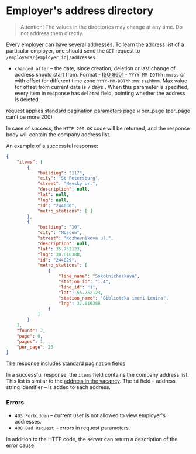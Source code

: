 # Employer's address directory

> Attention! The values in the directories may change at any time. Do not address them directly.

Every employer can have several addresses. To learn the address list of a
particular employer, one should send the `GET` request to
`/employers/{employer_id}/addresses`.

* `changed_after` – the date, since creation, deletion or last change of address should start from.
  Format - [ISO 8601](https://github.com/hhru/api/blob/master/docs/general.md#date-format) -
  `YYYY-MM-DDThh:mm:ss` or with offset for different time zone `YYYY-MM-DDThh:mm:ss±hhmm`. Max value for offset
  from current date is 7 days . When this parameter is specified, every item in response has
  `deleted` field, pointing whether the address is deleted.

request applies [standard pagination parameters](/docs_eng/general.md#pagination) page и per_page (per_page can't be more 200)

In case of success, the `HTTP 200 OK` code will be returned, and the response
body will contain the company address list.

An example of a successful response:

```json
{
    "items": [
        {
            "building": "117",
            "city": "St Petersburg",
            "street": "Nevsky pr.",
            "description": null,
            "lat": null,
            "lng": null,
            "id": "244030",
            "metro_stations": [ ]
        }, 
        {
            "building": "10",
            "city": "Moscow",
            "street": "Kozhevnikova ul.",
            "description": null,
            "lat": 35.752123,
            "lng": 30.610388,
            "id": "244029",
            "metro_stations": [
                {
                    "line_name": "Sokolnicheskaya",
                    "station_id": "1.4",
                    "line_id": "1",
                    "lat": 55.752123,
                    "station_name": "Biblioteka imeni Lenina",
                    "lng": 37.610388
                }
            ]
        }
    ],
    "found": 2,
    "page": 0,
    "pages": 1,
    "per_page": 20
}
```

The response includes [standard pagination fields](general.md#pagination)

In a successful response, the `items` field contains the company address list.
This list is similar to the [address in the vacancy](address.md).
The `id` field – address string identifier – is added to each address.

### Errors

* `403 Forbidden` – current user is not allowed to view employer's addresses.
* `400 Bad Request` – errors in request parameters.

In addition to the HTTP code, the server can return a description of the [error cause](errors.md#oauth-get-errors).
